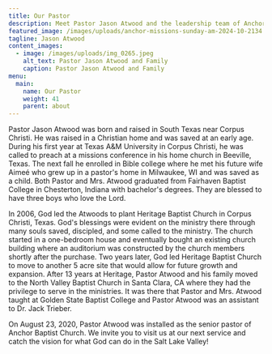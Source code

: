 ```yaml
---
title: Our Pastor
description: Meet Pastor Jason Atwood and the leadership team of Anchor Baptist Church
featured_image: /images/uploads/anchor-missions-sunday-am-2024-10-2134.jpg
tagline: Jason Atwood
content_images:
  - image: /images/uploads/img_0265.jpeg
    alt_text: Pastor Jason Atwood and Family
    caption: Pastor Jason Atwood and Family
menu:
  main:
    name: Our Pastor
    weight: 41
    parent: about
---
```


Pastor Jason Atwood was born and raised in South Texas near Corpus Christi. He was raised in a Christian home and was saved at an early age. During his first year at Texas A&M University in Corpus Christi, he was called to preach at a missions conference in his home church in Beeville, Texas. The next fall he enrolled in Bible college where he met his future wife Aimeé who grew up in a pastor's home in Milwaukee, WI and was saved as a child. Both Pastor and Mrs. Atwood graduated from Fairhaven Baptist College in Chesterton, Indiana with bachelor's degrees. They are blessed to have three boys who love the Lord.

In 2006, God led the Atwoods to plant Heritage Baptist Church in Corpus Christi, Texas. God's blessings were evident on the ministry there through many souls saved, discipled, and some called to the ministry. The church started in a one-bedroom house and eventually bought an existing church building where an auditorium was constructed by the church members shortly after the purchase. Two years later, God led Heritage Baptist Church to move to another 5 acre site that would allow for future growth and expansion. After 13 years at Heritage, Pastor Atwood and his family moved to the North Valley Baptist Church in Santa Clara, CA where they had the privilege to serve in the ministries. It was there that Pastor and Mrs. Atwood taught at Golden State Baptist College and Pastor Atwood was an assistant to Dr. Jack Trieber.

On August 23, 2020, Pastor Atwood was installed as the senior pastor of Anchor Baptist Church. We invite you to visit us at our next service and catch the vision for what God can do in the Salt Lake Valley! 

